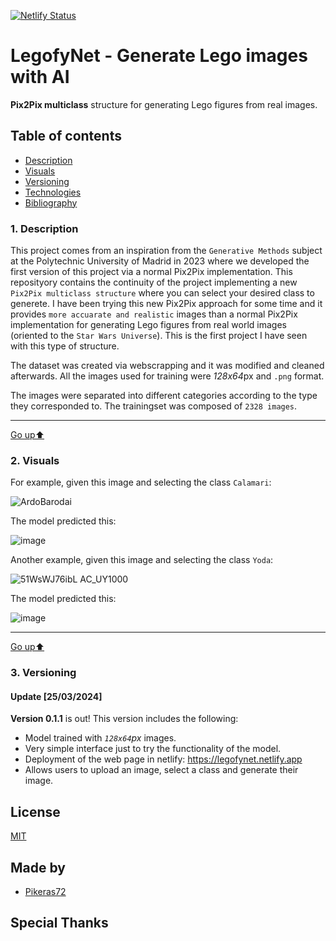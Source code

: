 [![Netlify Status](https://api.netlify.com/api/v1/badges/1e2c56ef-5136-4b17-af53-6c53023dc125/deploy-status)](https://app.netlify.com/sites/legofynet/deploys)

<a name="top"></a>
# LegofyNet - Generate Lego images with AI
**Pix2Pix multiclass** structure for generating Lego figures from real images. 

## Table of contents
* [Description](#description)
* [Visuals](#visuals)
* [Versioning](#versioning)
* [Technologies](#technologies)
* [Bibliography](#bibliography)
 
<a name="description"></a>
### 1. Description
This project comes from an inspiration from the `Generative Methods` subject at the Polytechnic University of Madrid in 2023 where we developed the first version of this project via a normal Pix2Pix implementation. This reposityory contains the continuity of the project implementing a new `Pix2Pix multiclass structure` where you can select your desired class to generete. I have been trying this new Pix2Pix approach for some time and it provides `more accuarate and realistic` images than a normal Pix2Pix implementation for generating Lego figures from real world images (oriented to the `Star Wars Universe`). This is the first project I have seen with this type of structure.

The dataset was created via webscrapping and it was modified and cleaned afterwards. All the images used for training were *128x64*px and `.png` format.

The images were separated into different categories according to the type they corresponded to. The trainingset was composed of `2328 images`.

---
 
[Go up⬆️](#top)

<a name="visuals"></a>
### 2. Visuals

For example, given this image and selecting the class `Calamari`:

![ArdoBarodai](https://github.com/Pikeras72/LegofyNet/assets/90858639/588ecaea-0792-4393-9413-23804ff5a772)

The model predicted this:

![image](https://github.com/Pikeras72/LegofyNet/assets/90858639/ff27e42f-2cf3-4ee5-bd56-0daed0188b46)


Another example, given this image and selecting the class `Yoda`:

![51WsWJ76ibL _AC_UY1000_](https://github.com/Pikeras72/LegofyNet/assets/90858639/aa7c357a-36d7-4609-ab52-e6e8852582c0)


The model predicted this:

![image](https://github.com/Pikeras72/LegofyNet/assets/90858639/b7a285a1-94da-4125-8d4a-1e931d2e1d67)


---
 
[Go up⬆️](#top)
 
<a name="versioning"></a>
### 3. Versioning
 #### Update [25/03/2024]

**Version 0.1.1** is out! This version includes the following:

-  Model trained with *`128x64`px* images.
-  Very simple interface just to try the functionality of the model.
-  Deployment of the web page in netlify: https://legofynet.netlify.app
-  Allows users to upload an image, select a class and generate their image.

## License

[MIT](https://choosealicense.com/licenses/mit/)

## Made by

- [Pikeras72](https://github.com/Pikeras72)
  
## Special Thanks

